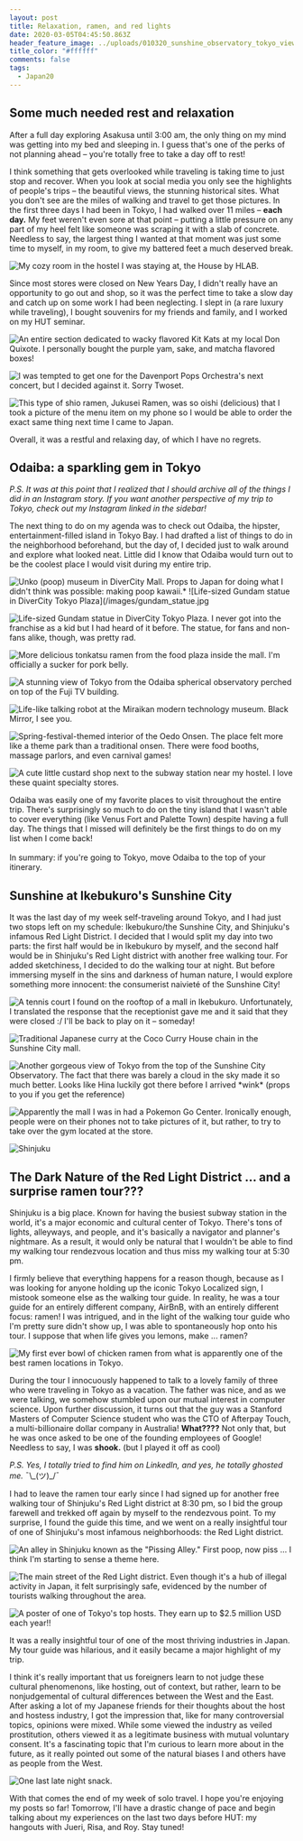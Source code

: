 ```yaml
---
layout: post
title: Relaxation, ramen, and red lights
date: 2020-03-05T04:45:50.863Z
header_feature_image: ../uploads/010320_sunshine_observatory_tokyo_view.jpg
title_color: "#ffffff"
comments: false
tags:
  - Japan20
---
```

## Some much needed rest and relaxation

After a full day exploring Asakusa until 3:00 am, the only thing on my mind was getting into my bed and sleeping in. I guess that's one of the perks of not planning ahead – you're totally free to take a day off to rest!

I think something that gets overlooked while traveling is taking time to just stop and recover. When you look at social media you only see the highlights of people's trips – the beautiful views, the stunning historical sites. What you don't see are the miles of walking and travel to get those pictures. In the first three days I had been in Tokyo, I had walked over 11 miles – **each day.** My feet weren't even sore at that point – putting a little pressure on any part of my heel felt like someone was scraping it with a slab of concrete. Needless to say, the largest thing I wanted at that moment was just some time to myself, in my room, to give my battered feet a much deserved break.

![My cozy room in the hostel I was staying at, the House by HLAB.](../uploads/010320_house_by_hlab_room.jpg "My cozy room in the hostel I was staying at, the House by HLAB")

Since most stores were closed on New Years Day, I didn't really have an opportunity to go out and shop, so it was the perfect time to take a slow day and catch up on some work I had been neglecting. I slept in (a rare luxury while traveling), I bought souvenirs for my friends and family, and I worked on my HUT seminar.

![An entire section dedicated to wacky flavored Kit Kats at my local Don Quixote. I personally bought the purple yam, sake, and matcha flavored boxes!](../uploads/010120_kit_kats.jpg "A variety of different flavored Kit Kats at my local Don Quixote")

![I was tempted to get one for the Davenport Pops Orchestra's next concert, but I decided against it. Sorry Twoset.](../uploads/010120_rubber_chickens.jpg "Rubber chickens at Don Quixote")

![This type of shio ramen, Jukusei Ramen, was so oishi (delicious) that I took a picture of the menu item on my phone so I would be able to order the exact same thing next time I came to Japan.](/images/shio_ramen.jpg "Special New -Jukusei Ramen")

Overall, it was a restful and relaxing day, of which I have no regrets.

## Odaiba: a sparkling gem in Tokyo

*P.S. It was at this point that I realized that I should archive all of the things I did in an Instagram story. If you want another perspective of my trip to Tokyo, check out my Instagram linked in the sidebar!*

The next thing to do on my agenda was to check out Odaiba, the hipster, entertainment-filled island in Tokyo Bay. I had drafted a list of things to do in the neighborhood beforehand, but the day of, I decided just to walk around and explore what looked neat. Little did I know that Odaiba would turn out to be the coolest place I would visit during my entire trip.

![Unko (poop) museum in DiverCity Mall. Props to Japan for doing what I didn't think was possible: making poop kawaii.*  ![Life-sized Gundam statue in DiverCity Tokyo Plaza](/images/gundam_statue.jpg](../uploads/010220_unko_museum.jpg "Unko (poop) museum in DiverCity Mall, Tokyo")

![Life-sized Gundam statue in DiverCity Tokyo Plaza. I never got into the franchise as a kid but I had heard of it before. The statue, for fans and non-fans alike, though, was pretty rad.](../uploads/010220_gundam_statue.jpg "Life-sized Gundam statue in DiverCity Tokyo Plaza")

![More delicious tonkatsu ramen from the food plaza inside the mall. I'm officially a sucker for pork belly.](../uploads/010220_divercity_tokyo_ramen.jpg "Delicious tonkatsu ramen from the food plaza in the DiverCity Tokyo mall")

![A stunning view of Tokyo from the Odaiba spherical observatory perched on top of the Fuji TV building.](../uploads/010220_odaiba_observatory_view.jpg "View of Tokyo from the Odaiba observatory")

![Life-like talking robot at the Miraikan modern technology museum. Black Mirror, I see you.](../uploads/010220_mraikan_talking_robot.jpg "Life-like talking robot at the Miraikan modern technology museum")

![Spring-festival-themed interior of the Oedo Onsen. The place felt more like a theme park than a traditional onsen. There were food booths, massage parlors, and even carnival games!](../uploads/010220_oedo_onsen_interior.jpg "Spring-festival themed interior of the Oedo Onsen.")

![A cute little custard shop next to the subway station near my hostel. I love these quaint specialty stores.](../uploads/010220_custard_shop_full.jpg "A cute little custard shop near my hostel.")

Odaiba was easily one of my favorite places to visit throughout the entire trip. There's surprisingly so much to do on the tiny island that I wasn't able to cover everything (like Venus Fort and Palette Town) despite having a full day. The things that I missed will definitely be the first things to do on my list when I come back!\
\
In summary: if you're going to Tokyo, move Odaiba to the top of your itinerary.

## Sunshine at Ikebukuro's Sunshine City

It was the last day of my week self-traveling around Tokyo, and I had just two stops left on my schedule: Ikebukuro/the Sunshine City, and Shinjuku's infamous Red Light District. I decided that I would split my day into two parts: the first half would be in Ikebukuro by myself, and the second half would be in Shinjuku's Red Light district with another free walking tour. For added sketchiness, I decided to do the walking tour at night. But before immersing myself in the sins and darkness of human nature, I would explore something more innocent: the consumerist naivieté of the Sunshine City!

![A tennis court I found on the rooftop of a mall in Ikebukuro. Unfortunately, I translated the response that the receptionist gave me and it said that they were closed :/ I'll be back to play on it – someday!](../uploads/010320_sunshine_city_rooftop_tennis_court.jpg "A tennis court on the rooftop of a mall in Ikebukuro")

![Traditional Japanese curry at the Coco Curry House chain in the Sunshine City mall.](../uploads/010320_coco_curry.jpg "Curry at Coco Curry House in the Sunshine City mall")

![Another gorgeous view of Tokyo from the top of the Sunshine City Observatory. The fact that there was barely a cloud in the sky made it so much better. Looks like Hina luckily got there before I arrived \*wink\* (props to you if you get the reference)](../uploads/010320_sunshine_observatory_tokyo_view.jpg "Another view of Tokyo from the top of the Sunshine City Observatory")

![Apparently the mall I was in had a Pokemon Go Center. Ironically enough, people were on their phones not to take pictures of it, but rather, to try to take over the gym located at the store.](../uploads/010320_pokemon_go_center.jpg "Pokemon Go Center in the middle of the mall")

![](../uploads/010320_shinjuku.jpg "Shinjuku")

## The Dark Nature of the Red Light District ... and a surprise ramen tour???

Shinjuku is a big place. Known for having the busiest subway station in the world, it's a major economic and cultural center of Tokyo. There's tons of lights, alleyways, and people, and it's basically a navigator and planner's nightmare. As a result, it would only be natural that I wouldn't be able to find my walking tour rendezvous location and thus miss my walking tour at 5:30 pm. 

I firmly believe that everything happens for a reason though, because as I was looking for anyone holding up the iconic Tokyo Localized sign, I mistook someone else as the walking tour guide. In reality, he was a tour guide for an entirely different company, AirBnB, with an entirely different focus: ramen! I was intrigued, and in the light of the walking tour guide who I'm pretty sure didn't show up, I was able to spontaneously hop onto his tour. I suppose that when life gives you lemons, make ... ramen?

![My first ever bowl of chicken ramen from what is apparently one of the best ramen locations in Tokyo.](../uploads/010320_ramen_tour_ramen.jpg "The first bowl of ramen I had on the tour")

During the tour I innocuously happened to talk to a lovely family of three who were traveling in Tokyo as a vacation. The father was nice, and as we were talking, we somehow stumbled upon our mutual interest in computer science. Upon further discussion, it turns out that the guy was a Stanford Masters of Computer Science student who was the CTO of Afterpay Touch, a multi-billionaire dollar company in Australia! **What????** Not only that, but he was once asked to be one of the founding employees of Google! Needless to say, I was **shook.** (but I played it off as cool)

*P.S. Yes, I totally tried to find him on LinkedIn, and yes, he totally ghosted me.* ¯\\_(ツ)\_/¯

I had to leave the ramen tour early since I had signed up for another free walking tour of Shinjuku's Red Light district  at 8:30 pm, so I bid the group farewell and trekked off again by myself to the rendezvous point. To my surprise, I found the guide this time, and we went on a really insightful tour of one of Shinjuku's most infamous neighborhoods: the Red Light district.

![An alley in Shinjuku known as the "Pissing Alley." First poop, now piss ... I think I'm starting to sense a theme here.](../uploads/010320_pissing_alley.jpg "An alley in Shinjuku known as the \"Pissing Alley\"")

![The main street of the Red Light district. Even though it's a hub of illegal activity in Japan, it felt surprisingly safe, evidenced by the number of tourists walking throughout the area.](../uploads/010320_red_light_district.jpg "The main street of the red light district")

![A poster of one of Tokyo's top hosts. They earn up to $2.5 million USD each year!!](../uploads/010320_red_light_district_host.jpg "A poster of one of Tokyo's top hosts")

It was a really insightful tour of one of the most thriving industries in Japan. My tour guide was hilarious, and it easily became a major highlight of my trip.

I think it's really important that us foreigners learn to not judge these cultural phenomenons, like hosting, out of context, but rather, learn to be nonjudgemental of cultural differences between the West and the East. After asking a lot of my Japanese friends for their thoughts about the host and hostess industry, I got the impression that, like for many controversial topics, opinions were mixed. While some viewed the industry as veiled prostitution, others viewed it as a legitimate business with mutual voluntary consent. It's a fascinating topic that I'm curious to learn more about in the future, as it really pointed out some of the natural biases I and others have as people from the West. 

![One last late night snack.](../uploads/010220_custard_shop_full.jpg "Custard shop near my hostel")

With that comes the end of my week of solo travel. I hope you're enjoying my posts so far! Tomorrow, I'll have a drastic change of pace and begin talking about my experiences on the last two days before HUT: my hangouts with Jueri, Risa, and Roy. Stay tuned!